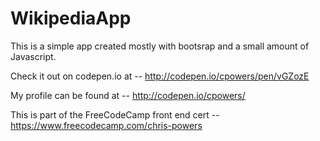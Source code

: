 # WikipediaApp


This is a simple app created mostly with bootsrap and a small amount of Javascript. 

Check it out on codepen.io at -- http://codepen.io/cpowers/pen/vGZozE

My profile can be found at --  http://codepen.io/cpowers/

This is part of the FreeCodeCamp front end cert -- https://www.freecodecamp.com/chris-powers
